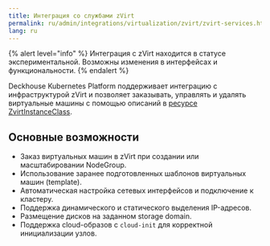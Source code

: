 ```yaml
---
title: Интеграция со службами zVirt
permalink: ru/admin/integrations/virtualization/zvirt/zvirt-services.html
lang: ru
---
```


{% alert level="info" %}
Интеграция с zVirt находится в статусе экспериментальной. Возможны изменения в интерфейсах и функциональности.
{% endalert %}

Deckhouse Kubernetes Platform поддерживает интеграцию с инфраструктурой zVirt и позволяет заказывать, управлять и удалять виртуальные машины с помощью описаний в [ресурсе ZvirtInstanceClass](/modules/cloud-provider-zvirt/cr.html#zvirtinstanceclass).

## Основные возможности

- Заказ виртуальных машин в zVirt при создании или масштабировании NodeGroup.
- Использование заранее подготовленных шаблонов виртуальных машин (template).
- Автоматическая настройка сетевых интерфейсов и подключение к кластеру.
- Поддержка динамического и статического выделения IP-адресов.
- Размещение дисков на заданном storage domain.
- Поддержка cloud-образов с `cloud-init` для корректной инициализации узлов.
